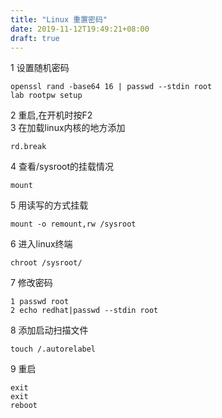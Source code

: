 ```yaml
---
title: "Linux 重置密码"
date: 2019-11-12T19:49:21+08:00
draft: true
---
```


1 设置随机密码
```
openssl rand -base64 16 | passwd --stdin root
lab rootpw setup
```
2 重启,在开机时按F2  
3 在加载linux内核的地方添加
```
rd.break
```
4 查看/sysroot的挂载情况  
```
mount
```
5 用读写的方式挂载  
```
mount -o remount,rw /sysroot
```
6 进入linux终端
```
chroot /sysroot/
```
7 修改密码
```
1 passwd root
2 echo redhat|passwd --stdin root
```
8 添加启动扫描文件
```
touch /.autorelabel 
```
9 重启
```
exit
exit
reboot
```

